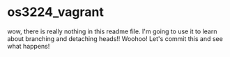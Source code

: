 # os3224_vagrant

wow, there is really nothing in this readme file. 
I'm going to use it to learn about branching and detaching heads!!
Woohoo! Let's commit this and see what happens!
